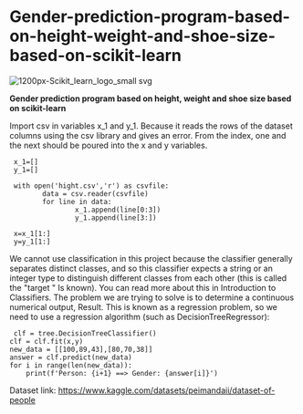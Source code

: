 # Gender-prediction-program-based-on-height-weight-and-shoe-size-based-on-scikit-learn

![1200px-Scikit_learn_logo_small svg](https://github.com/Peyman2012/Gender-prediction-program-based-on-height-weight-and-shoe-size-based-on-scikit-learn/assets/88220773/3d8c0e3b-15f1-4372-829e-4c0e6a24761e)


**Gender prediction program based on height, weight and shoe size based on scikit-learn**

Import csv in variables x_1 and y_1.
Because it reads the rows of the dataset columns using the csv library and gives an error. From the index, one and the next should be poured into the x and y variables.

     x_1=[]
     y_1=[]

     with open('hight.csv','r') as csvfile:
            data = csv.reader(csvfile)
            for line in data:
                    x_1.append(line[0:3])
                    y_1.append(line[3:])

     x=x_1[1:]
     y=y_1[1:]


We cannot use classification in this project because the classifier generally separates distinct classes, and so this classifier expects a string or an integer type to distinguish different classes from each other (this is called the "target " Is known). You can read more about this in Introduction to Classifiers.
The problem we are trying to solve is to determine a continuous numerical output, Result. This is known as a regression problem, so we need to use a regression algorithm (such as DecisionTreeRegressor):



     clf = tree.DecisionTreeClassifier()
    clf = clf.fit(x,y)
    new_data = [[100,89,43],[80,70,38]]
    answer = clf.predict(new_data)
    for i in range(len(new_data)):
        print(f'Person: {i+1} ==> Gender: {answer[i]}')


Dataset link:
https://www.kaggle.com/datasets/peimandaii/dataset-of-people
